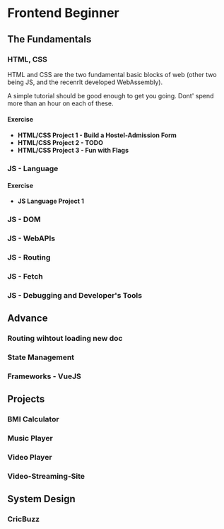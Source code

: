 # Frontend Beginner

## The Fundamentals

### HTML, CSS

HTML and CSS are the two fundamental basic blocks of web (other two being JS, and the recenrlt developed WebAssembly).

A simple tutorial should be good enough to get you going. Dont' spend more than an hour on each of these.

#### Exercise

- **HTML/CSS Project 1 - Build a Hostel-Admission Form**
- **HTML/CSS Project 2 - TODO**
- **HTML/CSS Project 3 - Fun with Flags**

### JS - Language

#### Exercise

- **JS Language Project 1**

### JS - DOM

### JS - WebAPIs

### JS - Routing

### JS - Fetch

### JS - Debugging and Developer's Tools

## Advance

### Routing wihtout loading new doc

### State Management

### Frameworks - VueJS

## Projects

### BMI Calculator

### Music Player

### Video Player

### Video-Streaming-Site

## System Design

### CricBuzz
